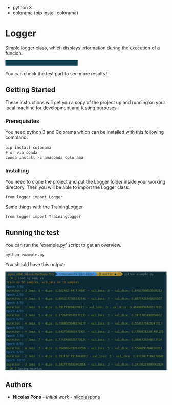 - python 3
- colorama (pip install colorama)

# Logger

Simple logger class, which displays information during the execution of a funcion.

![Alt text](resources/waiting.gif?raw=true "waiting")

You can check the test part to see more results !

## Getting Started

These instructions will get you a copy of the project up and running on your local machine for development and testing purposes.

### Prerequisites

You need python 3 and Colorama which can be installed with this following command:

```
pip install colorama
# or via conda
conda install -c anaconda colorama
```

### Installing

You need to clone the project and put the Logger folder inside your working directory. Then you will be able to import the Logger class:

```
from logger import Logger
```

Same things with the TrainingLogger

```
from logger import TrainingLogger
```

## Running the test

You can run the 'example.py' script to get an overview.

```
python example.py
```

You should have this output:

![Alt text](resources/output.png?raw=true "output")

## Authors

- **Nicolas Pons** - _Initial work_ - [niicolaspons](https://github.com/nicolaspons)
